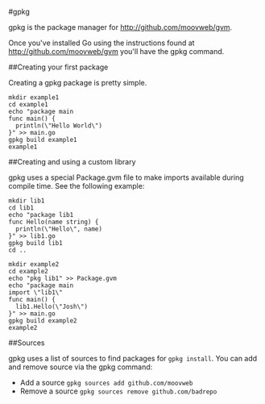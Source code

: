 #gpkg

gpkg is the package manager for http://github.com/moovweb/gvm.

Once you've installed Go using the instructions found at http://github.com/moovweb/gvm you'll have the gpkg command.

##Creating your first package

Creating a gpkg package is pretty simple.

`````
mkdir example1
cd example1
echo "package main
func main() {
  println(\"Hello World\")
}" >> main.go
gpkg build example1
example1
``````  

##Creating and using a custom library

gpkg uses a special Package.gvm file to make imports available during compile time. See the following example:

`````
mkdir lib1
cd lib1
echo "package lib1
func Hello(name string) {
  println(\"Hello\", name)
}" >> lib1.go
gpkg build lib1
cd ..

mkdir example2
cd example2
echo "pkg lib1" >> Package.gvm
echo "package main
import \"lib1\"
func main() {
  lib1.Hello(\"Josh\")
}" >> main.go
gpkg build example2
example2
`````

##Sources

gpkg uses a list of sources to find packages for `gpkg install`. You can add and remove source via the gpkg command:

* Add a source
`gpkg sources add github.com/moovweb`
* Remove a source
`gpkg sources remove github.com/badrepo`